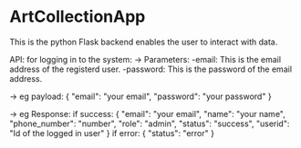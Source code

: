 # ArtCollectionApp
This is the python Flask backend enables the user to interact with data.

API:
for logging in to the system:
  -> Parameters:
      -email: This is the email address of the registerd user.
      -password: This is the password of the email address.
   
  -> eg payload:
    {
      "email": "your email",
      "password": "your password"
    }
   
   -> eg Response:
     if success:
      {
        "email": "your email",
        "name": "your name",
        "phone_number": "number",
        "role": "admin",
        "status": "success",
        "userid": "Id of the logged in user"
      }
      if error:
      {
        "status": "error"
      }
  
  
  
